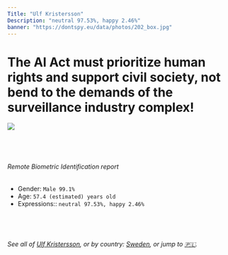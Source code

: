 ```yaml
---
Title: "Ulf Kristersson"
Description: "neutral 97.53%, happy 2.46%"
banner: "https://dontspy.eu/data/photos/202_box.jpg"
---
```


# The AI Act must prioritize human rights and support civil society, not bend to the demands of the surveillance industry complex!

<link rel="stylesheet" type="text/css" href="/css/blog.css" />

<div class="is-fake" hidden>

_This image is **clearly fake**_, yet we [continue to collect them because the AI Act negotiations](/blog/why-deepfake/) are heading in a direction that will only make people's lives more complicated. For a more in-depth explanation, read: [Double threat: why losing the battle against Face Biometrics would fuel the proliferation of deepfakes](/blog/the-dual-threat-how-losing-the-biometric-battle-fuels-deepfake-proliferation/).


</div>

<!-- <img src="https://dontspy.eu/data/photos/54_box.jpg" /> -->
<img src="https://dontspy.eu/data/photos/202_box.jpg" />

## <br>

###### Remote Biometric Identification report

* <span class="label">Gender:</span> `Male 99.1%`
* <span class="label">Age:</span> `57.4 (estimated) years old`
* <span class="label">Expressions::</span> `neutral 97.53%, happy 2.46%`

## <br>

###### See all of [Ulf Kristersson](/policymaker#Ulf%20Kristersson), or by country: [Sweden](/country#Sweden), or jump to [🇵🇱](/x/165).

## <br>
